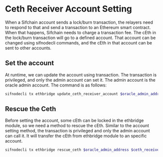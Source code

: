 # Ceth Receiver Account Setting
When a Sifchain account sends a lock/burn transaction, the relayers need to respond to that and send a transaction to an Ethereum smart contract.
When that happens, Sifchain needs to charge a transaction fee. The cEth in the lock/burn transaction will go to a defined account.
That account can be changed using sifnodecli commands, and the cEth in that account can be sent to other accounts.

## Set the account
At runtime, we can update the account using transaction.
The transaction is privileged, and only the admin account can set it.
The admin account is the oracle admin account. The command is as follows:

```bash
sifnodecli tx ethbridge update_ceth_receiver_account $oracle_admin_address $ceth_receiver_account --node tcp://rpc.sifchain.finance:80 --keyring-backend=file --chain-id=sifchain --from=$oracle_admin_moniker --fees=100000rowan
```

## Rescue the Ceth
Before setting the account, some cEth can be locked in the ethbridge module, so we need a method to rescue the cEth.
Similar to the account setting method, the transaction is privileged and only the admin account can call it.
It will transfer the cEth from ethbridge module to an specific account.

```bash
sifnodecli tx ethbridge rescue_ceth $oracle_admin_address $ceth_receiver_account $ceth_amount --node tcp://rpc.sifchain.finance:80 --keyring-backend=file --chain-id=sifchain --from=$oracle_admin_moniker --fees=100000rowan
```
